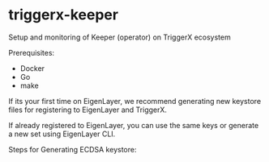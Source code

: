 # triggerx-keeper
Setup and monitoring of Keeper (operator) on TriggerX ecosystem

Prerequisites:
- Docker
- Go
- make

If its your first time on EigenLayer, we recommend generating new keystore files for registering to EigenLayer and TriggerX.

If already registered to EigenLayer, you can use the same keys or generate a new set using EigenLayer CLI.

Steps for Generating ECDSA keystore:
